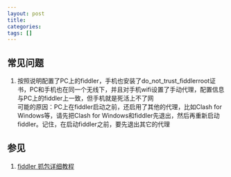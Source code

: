 ```yaml
---
layout: post
title: 
categories: 
tags: []
---
```


## 


## 常见问题
1. 按照说明配置了PC上的fiddler，手机也安装了do_not_trust_fiddlerroot证书，PC和手机也在同一个无线下，并且对手机wifi设置了手动代理，配置信息与PC上的fiddler上一致，但手机就是死活上不了网  
  可能的原因：PC上在fiddler启动之前，还启用了其他的代理，比如Clash for Windows等，请先把Clash for Windows和fiddler先退出，然后再重新启动fiddler。记住，在启动fiddler之前，要先退出其它的代理

## 参见
1. [fiddler 抓包详细教程](https://zhuanlan.zhihu.com/p/143084420)
